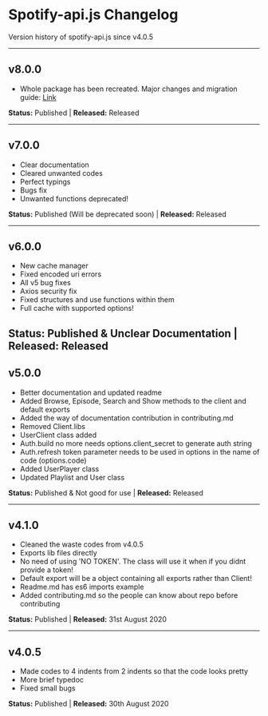 # Spotify-api.js Changelog

Version history of spotify-api.js since v4.0.5

---

## v8.0.0

- Whole package has been recreated. Major changes and migration guide: [Link](https://github.com/spotify-api/spotify-api.js/wiki/Migration-guide-for-v8)

**Status:** Published | **Released:** Released

---

## v7.0.0

- Clear documentation
- Cleared unwanted codes
- Perfect typings
- Bugs fix
- Unwanted functions deprecated!

**Status:** Published (Will be deprecated soon) | **Released:** Released

---

## v6.0.0

- New cache manager
- Fixed encoded uri errors
- All v5 bug fixes
- Axios security fix
- Fixed structures and use functions within them
- Full cache with supported options!

**Status:** Published & Unclear Documentation | **Released:** Released
---

## v5.0.0

- Better documentation and updated readme
- Added Browse, Episode, Search and Show methods to the client and default exports
- Added the way of documentation contribution in contributing.md
- Removed Client.libs
- UserClient class added
- Auth.build no more needs options.client_secret to generate auth string
- Auth.refresh token parameter needs to be used in options in the name of code (options.code)
- Added UserPlayer class
- Updated Playlist and User class

**Status:** Published & Not good for use | **Released:** Released

---

## v4.1.0

- Cleaned the waste codes from v4.0.5
- Exports lib files directly
- No need of using 'NO TOKEN'. The class will use it when if you didnt provide a token!
- Default export will be a object containing all exports rather than Client!
- Readme.md has es6 imports example
- Added contributing.md so the people can know about repo before contributing

**Status:** Published | **Released:** 31st August 2020

---

## v4.0.5

- Made codes to 4 indents from 2 indents so that the code looks pretty
- More brief typedoc
- Fixed small bugs

**Status:** Published | **Released:** 30th August 2020
